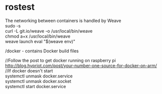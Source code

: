 # rostest

The networking between containers is handled by Weave<br>
sudo -s<br>
curl -L git.io/weave -o /usr/local/bin/weave<br>
chmod a+x /usr/local/bin/weave<br>
weave launch
eval "$(weave env)"


/docker - contains Docker build files

//Follow the post to get docker running on raspberry pi<br>
http://blog.hypriot.com/post/your-number-one-source-for-docker-on-arm/<br>
//If docker doesn't start<br>
systemctl unmask docker.service<br>
systemctl unmask docker.socket<br>
systemctl start docker.service<br>
